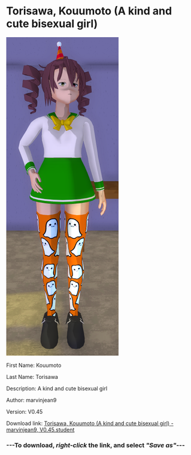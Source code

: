 # Torisawa, Kouumoto (A kind and cute bisexual girl)

<img src = "https://raw.githubusercontent.com/Arbiter1223/Daigaku-Gurashi-Custom-Students/master/Students/Files/Torisawa%2C%20Kouumoto%20(A%20kind%20and%20cute%20bisexual%20girl).png">

First Name: Kouumoto

Last Name: Torisawa

Description: A kind and cute bisexual girl

Author: marvinjean9

Version: V0.45

Download link: <a href="https://raw.githubusercontent.com/Arbiter1223/Daigaku-Gurashi-Custom-Students/master/Students/Files/Torisawa%2C%20Kouumoto%20(A%20kind%20and%20cute%20bisexual%20girl)%20-%20marvinjean9%2C%20V0.45.student">Torisawa, Kouumoto (A kind and cute bisexual girl) - marvinjean9, V0.45.student</a>

### ---**To download, _right-click_ the link, and select _"Save as"_**---
